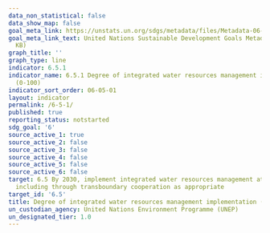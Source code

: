 ```yaml
---
data_non_statistical: false
data_show_map: false
goal_meta_link: https://unstats.un.org/sdgs/metadata/files/Metadata-06-05-01.pdf
goal_meta_link_text: United Nations Sustainable Development Goals Metadata (PDF 410
  KB)
graph_title: ''
graph_type: line
indicator: 6.5.1
indicator_name: 6.5.1 Degree of integrated water resources management implementation
  (0-100)
indicator_sort_order: 06-05-01
layout: indicator
permalink: /6-5-1/
published: true
reporting_status: notstarted
sdg_goal: '6'
source_active_1: true
source_active_2: false
source_active_3: false
source_active_4: false
source_active_5: false
source_active_6: false
target: 6.5 By 2030, implement integrated water resources management at all levels,
  including through transboundary cooperation as appropriate
target_id: '6.5'
title: Degree of integrated water resources management implementation (0-100)
un_custodian_agency: United Nations Environment Programme (UNEP)
un_designated_tier: 1.0
---
```

